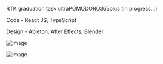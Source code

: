 RTK graduation task ultraPOMODORO365plus (in progress...)

Code - React JS, TypeScript

Design - Ableton, After Effects, Blender

![image](https://github.com/user-attachments/assets/2bb736fa-4615-4a8d-bbb0-cea094e7d054)

![image](https://github.com/user-attachments/assets/0280e8d9-1ec3-4f12-8bdf-c38fa5d664ad)

